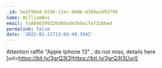 ```yaml
---
_id: 5edf98e0-8296-11ec-90db-0769ac693799
name: WilliamBus
email: fa8886599326d0dade3b6e1fa732bbed
permalink: false
date: '2022-01-31T13:04:49.394Z'
---
```

Attention raffle "Apple Iphone 13" , do not miss, details here [url=https://bit.ly/3grQ3t3]https://bit.ly/3grQ3t3[/url]
